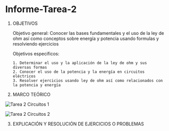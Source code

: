 # Informe-Tarea-2


1. OBJETIVOS 
   
   Objetivo general: Conocer las bases fundamentales y el uso de la ley de ohm así como conceptos sobre energía y potencia usando formulas y resolviendo ejercicios 
   
   Objetivos especificos:
   
       1. Determinar el uso y la aplicación de la ley de ohm y sus diversas formas 
       2. Conocer el uso de la potencia y la energía en circuitos eléctricos 
       3. Resolver ejercicios usando ley de ohm así como relacionados con la potencia y energía 
       
2. MARCO TEÓRICO

![Tarea 2 Circuitos 1](https://user-images.githubusercontent.com/117947198/202607756-417dbfff-ab15-4618-a63f-219c010ae171.png)

![Tarea 2 Circuitos 2](https://user-images.githubusercontent.com/117947198/202607772-5bb3dca6-fb85-4383-806c-468df916e5d6.png)


3. EXPLICACIÓN Y RESOLUCIÓN DE EJERCICIOS O PROBLEMAS


